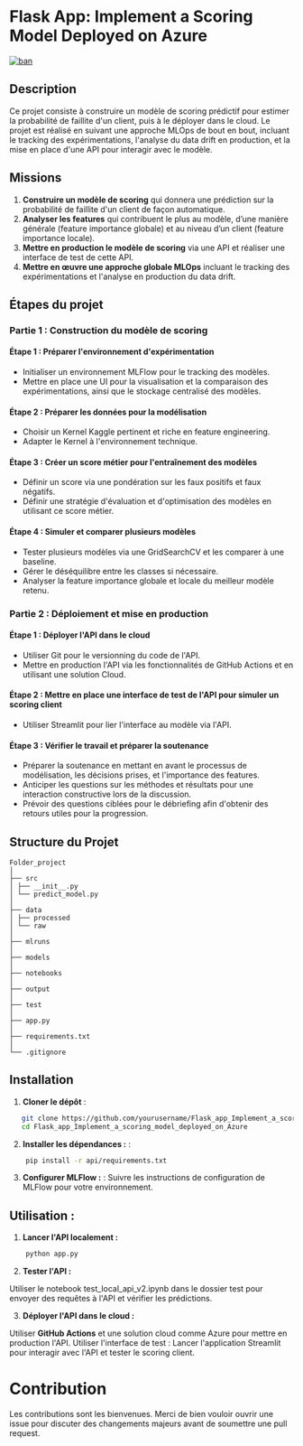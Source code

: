 # Flask App: Implement a Scoring Model Deployed on Azure

[![ban](https://user.oc-static.com/upload/2023/03/22/16794938722698_Data%20Scientist-P7-01-banner.png)]([https://www.digitalocean.com/products/app-platform](https://openclassrooms.com/))

## Description
Ce projet consiste à construire un modèle de scoring prédictif pour estimer la probabilité de faillite d'un client, puis à le déployer dans le cloud. Le projet est réalisé en suivant une approche MLOps de bout en bout, incluant le tracking des expérimentations, l'analyse du data drift en production, et la mise en place d'une API pour interagir avec le modèle.

## Missions

1. **Construire un modèle de scoring** qui donnera une prédiction sur la probabilité de faillite d'un client de façon automatique.
2. **Analyser les features** qui contribuent le plus au modèle, d’une manière générale (feature importance globale) et au niveau d’un client (feature importance locale).
3. **Mettre en production le modèle de scoring** via une API et réaliser une interface de test de cette API.
4. **Mettre en œuvre une approche globale MLOps** incluant le tracking des expérimentations et l'analyse en production du data drift.

## Étapes du projet

### Partie 1 : Construction du modèle de scoring

#### Étape 1 : Préparer l'environnement d'expérimentation
- Initialiser un environnement MLFlow pour le tracking des modèles.
- Mettre en place une UI pour la visualisation et la comparaison des expérimentations, ainsi que le stockage centralisé des modèles.

#### Étape 2 : Préparer les données pour la modélisation
- Choisir un Kernel Kaggle pertinent et riche en feature engineering.
- Adapter le Kernel à l'environnement technique.

#### Étape 3 : Créer un score métier pour l'entraînement des modèles
- Définir un score via une pondération sur les faux positifs et faux négatifs.
- Définir une stratégie d'évaluation et d'optimisation des modèles en utilisant ce score métier.

#### Étape 4 : Simuler et comparer plusieurs modèles
- Tester plusieurs modèles via une GridSearchCV et les comparer à une baseline.
- Gérer le déséquilibre entre les classes si nécessaire.
- Analyser la feature importance globale et locale du meilleur modèle retenu.

### Partie 2 : Déploiement et mise en production

#### Étape 1 : Déployer l'API dans le cloud
- Utiliser Git pour le versionning du code de l'API.
- Mettre en production l'API via les fonctionnalités de GitHub Actions et en utilisant une solution Cloud.

#### Étape 2 : Mettre en place une interface de test de l'API pour simuler un scoring client
- Utiliser Streamlit pour lier l'interface au modèle via l'API.

#### Étape 3 : Vérifier le travail et préparer la soutenance
- Préparer la soutenance en mettant en avant le processus de modélisation, les décisions prises, et l'importance des features.
- Anticiper les questions sur les méthodes et résultats pour une interaction constructive lors de la discussion.
- Prévoir des questions ciblées pour le débriefing afin d'obtenir des retours utiles pour la progression.

## Structure du Projet

```
Folder_project
│
├── src
│ ├── __init__.py
│ └── predict_model.py
│
├── data
│ ├── processed
│ └── raw
│
├── mlruns
│
├── models
│
├── notebooks
│
├── output
│
├── test
│
├── app.py
│
├── requirements.txt
│
└── .gitignore
```


## Installation

1. **Cloner le dépôt** :
```bash
   git clone https://github.com/yourusername/Flask_app_Implement_a_scoring_model_deployed_on_Azure.git
   cd Flask_app_Implement_a_scoring_model_deployed_on_Azure
```

2. **Installer les dépendances :** :
```bash
    pip install -r api/requirements.txt
```

3. **Configurer MLFlow :** :
Suivre les instructions de configuration de MLFlow pour votre environnement.

## Utilisation :

1. **Lancer l'API localement :**

```bash
    python app.py
```

2. **Tester l'API :**

Utiliser le notebook test_local_api_v2.ipynb dans le dossier test pour envoyer des requêtes à l'API et vérifier les prédictions.

3. **Déployer l'API dans le cloud :**

Utiliser **GitHub Actions** et une solution cloud comme Azure pour mettre en production l'API.
Utiliser l'interface de test :
Lancer l'application Streamlit pour interagir avec l'API et tester le scoring client.

# Contribution
Les contributions sont les bienvenues. Merci de bien vouloir ouvrir une issue pour discuter des changements majeurs avant de soumettre une pull request.
